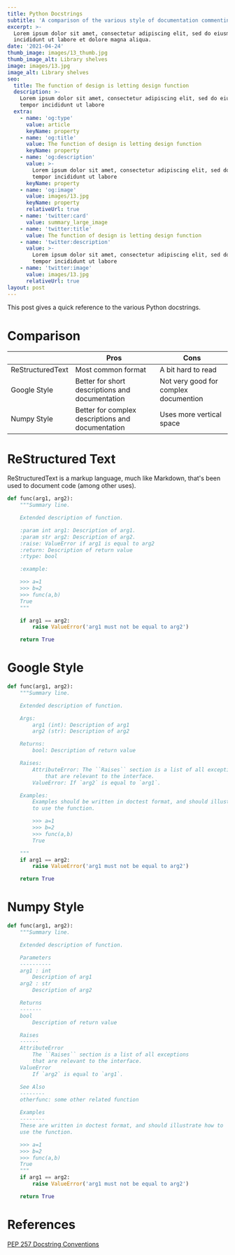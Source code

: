 ```yaml
---
title: Python Docstrings
subtitle: 'A comparison of the various style of documentation commenting'
excerpt: >-
  Lorem ipsum dolor sit amet, consectetur adipiscing elit, sed do eiusmod tempor
  incididunt ut labore et dolore magna aliqua.
date: '2021-04-24'
thumb_image: images/13_thumb.jpg
thumb_image_alt: Library shelves
image: images/13.jpg
image_alt: Library shelves
seo:
  title: The function of design is letting design function
  description: >-
    Lorem ipsum dolor sit amet, consectetur adipiscing elit, sed do eiusmod
    tempor incididunt ut labore
  extra:
    - name: 'og:type'
      value: article
      keyName: property
    - name: 'og:title'
      value: The function of design is letting design function
      keyName: property
    - name: 'og:description'
      value: >-
        Lorem ipsum dolor sit amet, consectetur adipiscing elit, sed do eiusmod
        tempor incididunt ut labore
      keyName: property
    - name: 'og:image'
      value: images/13.jpg
      keyName: property
      relativeUrl: true
    - name: 'twitter:card'
      value: summary_large_image
    - name: 'twitter:title'
      value: The function of design is letting design function
    - name: 'twitter:description'
      value: >-
        Lorem ipsum dolor sit amet, consectetur adipiscing elit, sed do eiusmod
        tempor incididunt ut labore
    - name: 'twitter:image'
      value: images/13.jpg
      relativeUrl: true
layout: post
---
```


This post gives a quick reference to the various Python docstrings.

# Comparison

|                  | Pros                                              | Cons                     |
|------------------|---------------------------------------------------|--------------------------|
| ReStructuredText | Most common format                                | A bit hard to read       |
| Google Style     | Better for short descriptions and documentation   | Not very good for complex documention |
| Numpy Style      | Better for complex descriptions and documentation | Uses more vertical space |

# ReStructured Text

ReStructuredText is a markup language, much like Markdown, that's been used to document code (among other uses).

```python
def func(arg1, arg2):
    """Summary line.

    Extended description of function.

    :param int arg1: Description of arg1.
    :param str arg2: Description of arg2.
    :raise: ValueError if arg1 is equal to arg2
    :return: Description of return value
    :rtype: bool

    :example:

    >>> a=1
    >>> b=2
    >>> func(a,b)
    True
    """

    if arg1 == arg2:
        raise ValueError('arg1 must not be equal to arg2')

    return True
```

# Google Style

```python
def func(arg1, arg2):
    """Summary line.

    Extended description of function.

    Args:
        arg1 (int): Description of arg1
        arg2 (str): Description of arg2

    Returns:
        bool: Description of return value

    Raises:
        AttributeError: The ``Raises`` section is a list of all exceptions
            that are relevant to the interface.
        ValueError: If `arg2` is equal to `arg1`.

    Examples:
        Examples should be written in doctest format, and should illustrate how
        to use the function.

        >>> a=1
        >>> b=2
        >>> func(a,b)
        True

    """
    if arg1 == arg2:
        raise ValueError('arg1 must not be equal to arg2')

    return True
```

# Numpy Style

```python
def func(arg1, arg2):
    """Summary line.

    Extended description of function.

    Parameters
    ----------
    arg1 : int
        Description of arg1
    arg2 : str
        Description of arg2

    Returns
    -------
    bool
        Description of return value

    Raises
    ------
    AttributeError
        The ``Raises`` section is a list of all exceptions
        that are relevant to the interface.
    ValueError
        If `arg2` is equal to `arg1`.

    See Also
    --------
    otherfunc: some other related function

    Examples
    --------
    These are written in doctest format, and should illustrate how to
    use the function.

    >>> a=1
    >>> b=2
    >>> func(a,b)
    True
    """
    if arg1 == arg2:
        raise ValueError('arg1 must not be equal to arg2')

    return True
```

# References

[PEP 257 Docstring Conventions](https://www.python.org/dev/peps/pep-0257/)


